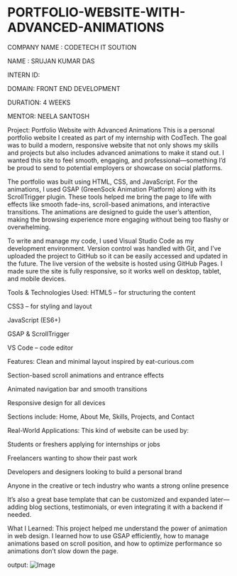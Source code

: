 # PORTFOLIO-WEBSITE-WITH-ADVANCED-ANIMATIONS  
COMPANY NAME : CODETECH IT SOUTION

NAME : SRUJAN KUMAR DAS

INTERN ID:

DOMAIN: FRONT END DEVELOPMENT

DURATION: 4 WEEKS

MENTOR: NEELA SANTOSH

Project: Portfolio Website with Advanced Animations
This is a personal portfolio website I created as part of my internship with CodTech. The goal was to build a modern, responsive website that not only shows my skills and projects but also includes advanced animations to make it stand out. I wanted this site to feel smooth, engaging, and professional—something I’d be proud to send to potential employers or showcase on social platforms.

The portfolio was built using HTML, CSS, and JavaScript. For the animations, I used GSAP (GreenSock Animation Platform) along with its ScrollTrigger plugin. These tools helped me bring the page to life with effects like smooth fade-ins, scroll-based animations, and interactive transitions. The animations are designed to guide the user’s attention, making the browsing experience more engaging without being too flashy or overwhelming.

To write and manage my code, I used Visual Studio Code as my development environment. Version control was handled with Git, and I’ve uploaded the project to GitHub so it can be easily accessed and updated in the future. The live version of the website is hosted using GitHub Pages. I made sure the site is fully responsive, so it works well on desktop, tablet, and mobile devices.

Tools & Technologies Used:
HTML5 – for structuring the content

CSS3 – for styling and layout

JavaScript (ES6+) 

GSAP & ScrollTrigger

VS Code – code editor


 Features:
Clean and minimal layout inspired by eat-curious.com

Section-based scroll animations and entrance effects

Animated navigation bar and smooth transitions

Responsive design for all devices

Sections include: Home, About Me, Skills, Projects, and Contact

Real-World Applications:
This kind of website can be used by:

Students or freshers applying for internships or jobs

Freelancers wanting to show their past work

Developers and designers looking to build a personal brand

Anyone in the creative or tech industry who wants a strong online presence

It’s also a great base template that can be customized and expanded later—adding blog sections, testimonials, or even integrating it with a backend if needed.

 What I Learned:
This project helped me understand the power of animation in web design. I learned how to use GSAP efficiently, how to manage animations based on scroll position, and how to optimize performance so animations don’t slow down the page. 


 output: ![Image](https://github.com/user-attachments/assets/d2567363-e56a-49ca-861b-bddfc0fa824a)
